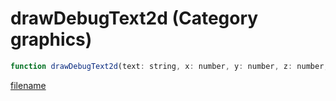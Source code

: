 # drawDebugText2d (Category graphics)

```js
function drawDebugText2d(text: string, x: number, y: number, z: number, red: int, green: int, blue: int, alpha: int): void
```

[filename](drawDebugText2d_m.md ':include')